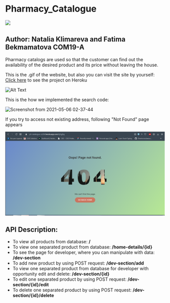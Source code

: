 # Pharmacy_Catalogue


<img src="https://upload.wikimedia.org/wikipedia/en/0/07/Ala-Too_International_University_Seal.png" width="20%" />

## Author: Natalia Klimareva and Fatima Bekmamatova COM19-A

Pharmacy catalogs are used so that the customer can find out the availability of the desired product and its price without leaving the house.

This is the .gif of the website, but also you can visit the site by yourself: [Click here](https://ph-catalogue-cs204.herokuapp.com) to see the project on Heroku

![Alt Text](https://github.com/Fattijenishbek/extra_files/blob/master/ezgif.com-gif-maker%20(1).gif)

This is the how we implemented the search code:

![Screenshot from 2021-05-06 02-37-44](https://user-images.githubusercontent.com/57977808/117206056-31062f80-ae14-11eb-9df3-49dc04dc1922.png)

If you try to access not existing address, following "Not Found" page appears

<img src="https://github.com/MIA1kl/Pharmacy_Catalogue/blob/master/images/2021-03-19_01-45-02.png" /> 

## API Description:

* To view all products from database: **/**
* To view one separated product from database: **/home-details/{id}**
* To see the page for developer, where you can manipulate with data: **/dev-section**
* To add new product by using POST request: **/dev-section/add**
* To view one separated product from database for developer with opportunity edit and delete: **/dev-section/{id}**
* To edit one separated product by using POST request: **/dev-section/{id}/edit**
* To delete one separated product by using POST request: **/dev-section/{id}/delete**
